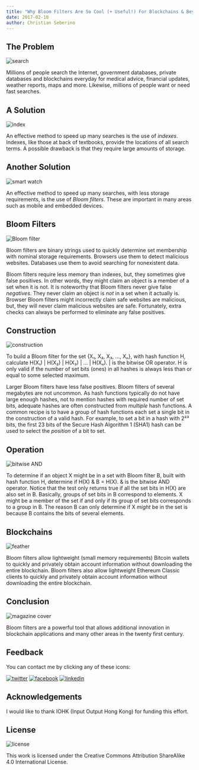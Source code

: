 ```yaml
---
title: "Why Bloom Filters Are So Cool (+ Useful!) For Blockchains & Beyond: An Introduction"
date: 2017-02-10
author: Christian Seberino
---
```


## The Problem

![search](./9a33dea6c7.jpg)

Millions of people search the Internet, government databases, private databases and blockchains everyday for medical advice, financial updates, weather reports, maps and more.  Likewise, millions of people want or need fast searches.

## A Solution

![index](./a4ce9e4f51.jpg)

An effective method to speed up many searches is the use of *indexes*.  Indexes, like those at back of textbooks, provide the locations of all search terms.  A possible drawback is that they require large amounts of storage.

## Another Solution

![smart watch](./9a5dcca484.jpg)

An effective method to speed up many searches, with less storage requirements, is the use of *Bloom filters*.  These are important in many areas such as mobile and embedded  devices.

## Bloom Filters

![Bloom filter](./a57b80c80b.png)

Bloom filters are binary strings used to quickly determine set membership with nominal storage requirements.  Browsers use them to detect malicious websites.  Databases use them to avoid searching for nonexistent data.

Bloom filters require less memory than indexes, but, they sometimes give false positives.  In other words, they might claim an object is a member of a set when it is not.  It is noteworthy that Bloom filters never give false *negatives*.  They never claim an object is *not* in a set when it actually is.  Browser Bloom filters might incorrectly claim safe websites are malicious, but, they will never claim malicious websites are safe. Fortunately, extra checks can always be performed to eliminate any false positives.

## Construction

![construction](./9a3311d164.jpg)

To build a Bloom filter for the set {X₁, X₂, X₃, ..., Xₙ}, with hash function H, calculate H(X₁) | H(X₂) | H(X₃) | ... | H(Xₙ).  | is the bitwise OR operator.  H is only valid if the number of set bits (ones) in all hashes is always less than or equal to some selected maximum.

Larger Bloom filters have less false positives.  Bloom filters of several megabytes are not uncommon.  As hash functions typically do not have large enough hashes, not to mention hashes with required number of set bits, adequate hashes are often constructed from *multiple* hash functions.  A common recipe is to have a group of hash functions each set a single bit in the construction of a valid hash.  For example, to set a bit in a hash with 2²³ bits, the first 23 bits of the Secure Hash Algorithm 1 (SHA1) hash can be used to select the *position* of a bit to set.

## Operation

![bitwise AND](./a6bcc6fabd.png)

To determine if an object X might be in a set with Bloom filter B, built with hash function H, determine if H(X) & B = H(X).  & is the bitwise AND operator.  Notice that the test only returns true if all the set bits in H(X) are also set in B.  Basically, groups of set bits in B correspond to elements.  X might be a member of the set if and only if its group of set bits corresponds to a group in B.  The reason B can only determine if X *might* be in the set is because B contains the bits of several elements.

## Blockchains

![feather](./a76ee7d70d.jpg)

Bloom filters allow lightweight (small memory requirements) Bitcoin wallets to quickly and privately obtain account information without downloading the entire blockchain.  Bloom filters also allow lightweight Ethereum Classic clients to quickly and privately obtain account information without downloading the entire blockchain.

## Conclusion

![magazine cover](./a71e12d794.jpg)

Bloom filters are a powerful tool that allows additional innovation in blockchain applications and many other areas in the twenty first century.

## Feedback

You can contact me by clicking any of these icons:

[![twitter](./fcbc8685c1.png)](https://twitter.com/chris_seberino) [![facebook](./fcbc627df9.png)](https://www.facebook.com/cseberino) [![linkedin](./fcbcf09c9e.png)](https://www.linkedin.com/in/christian-seberino-776897110)

## Acknowledgements

I would like to thank IOHK (Input Output Hong Kong) for funding this effort.

## License

![license](./88x31.png)

This work is licensed under the Creative Commons Attribution ShareAlike 4.0 International License.
